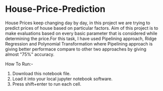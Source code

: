 # House-Price-Prediction
House Prices keep changing day by day, in this project we are trying to predict prices of house based on particular factors. Aim of this project is to make evaluations based on every basic parameter that is considered while determining the price.For this task, I have used Pipelining approach, Ridge Regression and Polynomial Transformation where Pipelining approach is giving better performace compare to other two approaches by giving almost "75%" accuracy.


How To Run:-
1. Download this notebook file.
2. Load it into your local jupyter notebook software.
3. Press shift+enter to run each cell.
